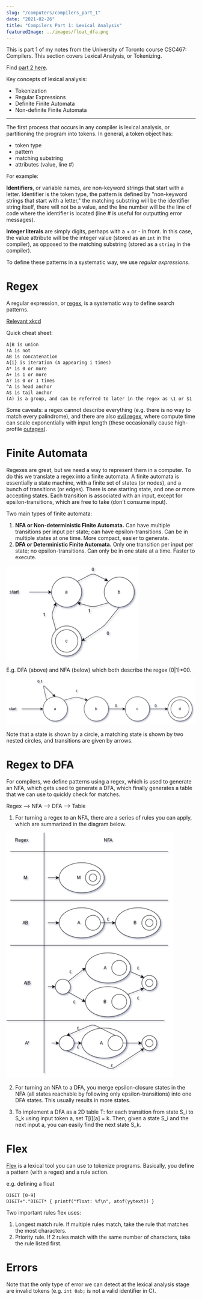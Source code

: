 ```yaml
---
slug: "/computers/compilers_part_1"
date: "2021-02-26"
title: "Compilers Part 1: Lexical Analysis"
featuredImage: ../images/float_dfa.png
---
```


This is part 1 of my notes from the University of Toronto course CSC467: Compilers. This section covers Lexical Analysis, or Tokenizing.

Find [part 2 here](/computers/compilers_part_2).

Key concepts of lexical analysis:
- Tokenization
- Regular Expressions
- Definite Finite Automata
- Non-definite Finite Automata

---

The first process that occurs in any compiler is lexical analysis, or partitioning the program into tokens. In general, a token object has:
- token type
- pattern
- matching substring
- attributes (value, line #)

For example:

**Identifiers**, or variable names, are non-keyword strings that start with a letter. Identifier is the token type, the pattern is defined by "non-keyword strings that start with a letter," the matching substring will be the identifier string itself, there will not be a value, and the line number will be the line of code where the identifier is located (line # is useful for outputting error messages).

**Integer literals** are simply digits, perhaps with a + or - in front. In this case, the value attribute will be the integer value (stored as an `int` in the compiler), as opposed to the matching substring (stored as a `string` in the compiler).

To define these patterns in a systematic way, we use _regular expressions_.

# Regex

A regular expression, or [regex](https://en.wikipedia.org/wiki/Regular_expression), is a systematic way to define search patterns.

[Relevant xkcd](https://xkcd.com/208/)

Quick cheat sheet:

```
A|B is union
!A is not
AB is concatenation
A{i} is iteration (A appearing i times)
A* is 0 or more
A+ is 1 or more
A? is 0 or 1 times
^A is head anchor
A$ is tail anchor
(A) is a group, and can be referred to later in the regex as \1 or $1
```

Some caveats: a regex cannot describe everything (e.g. there is no way to match every palindrome), and there are also [evil regex](https://stackoverflow.com/questions/12841970/how-can-i-recognize-an-evil-regex), where compute time can scale exponentially with input length (these occasionally cause high-profile [outages](https://stackstatus.net/post/147710624694/outage-postmortem-july-20-2016)).

# Finite Automata

Regexes are great, but we need a way to represent them in a computer. To do this we translate a regex into a finite automata. A finite automata is essentially a state machine, with a finite set of states (or nodes), and a bunch of transitions (or edges). There is one starting state, and one or more accepting states. Each transition is associated with an input, except for epsilon-transitions, which are free to take (don't consume input).

Two main types of finite automata:
1. **NFA or Non-deterministic Finite Automata.** Can have multiple transitions per input per state; can have epsilon-transitions. Can be in multiple states at one time. More compact, easier to generate. 
2. **DFA or Deterministic Finite Automata.** Only one transition per input per state; no epsilon-transitions. Can only be in one state at a time. Faster to execute.

![Simple DFA Example](../images/simple_dfa.png)

E.g. DFA (above) and NFA (below) which both describe the regex (0|1)*00.

![Simple NFA Example](../images/simple_nfa.png)

Note that a state is shown by a circle, a matching state is shown by two nested circles, and transitions are given by arrows.

# Regex to DFA

For compilers, we define patterns using a regex, which is used to generate an NFA, which gets used to generate a DFA, which finally generates a table that we can use to quickly check for matches.

Regex --> NFA --> DFA --> Table

1. For turning a regex to an NFA, there are a series of rules you can apply, which are summarized in the diagram below.

![Regex to NFA Rules](../images/regex_to_nfa.png)

2. For turning an NFA to a DFA, you merge epsilon-closure states in the NFA (all states reachable by following only epsilon-transitions) into one DFA states. This usually results in more states.

3. To implement a DFA as a 2D table T: for each transition from state S_i to S_k using input token a, set T[i][a] = k. Then, given a state S_i and the next input a, you can easily find the next state S_k.

# Flex

[Flex](https://en.wikipedia.org/wiki/Flex_(lexical_analyser_generator)) is a lexical tool you can use to tokenize programs. Basically, you define a pattern (with a regex) and a rule action.

e.g. defining a float
```
DIGIT [0-9]
DIGIT+"."DIGIT* { printf("float: %f\n", atof(yytext)) }
```

Two important rules flex uses:
1. Longest match rule. If multiple rules match, take the rule that matches the most characters.
2. Priority rule. If 2 rules match with the same number of characters, take the rule listed first.

# Errors

Note that the only type of error we can detect at the lexical analysis stage are invalid tokens (e.g. `int 0ab;` is not a valid identifier in C). 